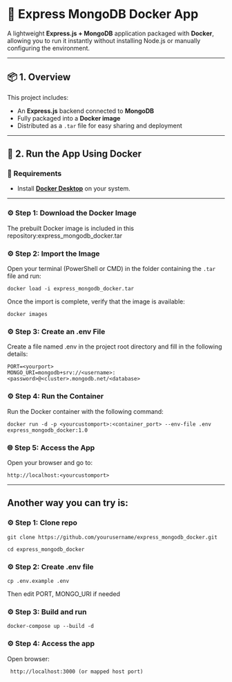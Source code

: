 # 🚀 Express MongoDB Docker App

A lightweight **Express.js + MongoDB** application packaged with **Docker**, allowing you to run it instantly without installing Node.js or manually configuring the environment.

---

## 📦 1. Overview

This project includes:
- An **Express.js** backend connected to **MongoDB**
- Fully packaged into a **Docker image**
- Distributed as a `.tar` file for easy sharing and deployment

---

## 🐳 2. Run the App Using Docker

### 🧩 Requirements
- Install **[Docker Desktop](https://www.docker.com/products/docker-desktop/)** on your system.

---

### ⚙️ Step 1: Download the Docker Image

The prebuilt Docker image is included in this repository:express_mongodb_docker.tar
### ⚙️ Step 2: Import the Image

Open your terminal (PowerShell or CMD) in the folder containing the `.tar` file and run:

```
docker load -i express_mongodb_docker.tar
```
Once the import is complete, verify that the image is available:
```
docker images
```
### ⚙️ Step 3: Create an .env File

Create a file named .env in the project root directory and fill in the following details:
```
PORT=<yourport>
MONGO_URI=mongodb+srv://<username>:<password>@<cluster>.mongodb.net/<database>
```
### ⚙️ Step 4: Run the Container

Run the Docker container with the following command:
```
docker run -d -p <yourcustomport>:<container_port> --env-file .env express_mongodb_docker:1.0
```
### 🌐 Step 5: Access the App
Open your browser and go to: 
```
http://localhost:<yourcustomport>
```

---
## Another way you can try is:

### ⚙️ Step 1: Clone repo
```
git clone https://github.com/yourusername/express_mongodb_docker.git

cd express_mongodb_docker
```
### ⚙️ Step 2: Create .env file
```
cp .env.example .env
```
Then edit PORT, MONGO_URI if needed
### ⚙️ Step 3: Build and run
```
docker-compose up --build -d
```
### ⚙️ Step 4: Access the app
Open browser:
```
 http://localhost:3000 (or mapped host port)
```
